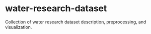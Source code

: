 # water-research-dataset
Collection of water research dataset description, preprocessing, and visualization.
